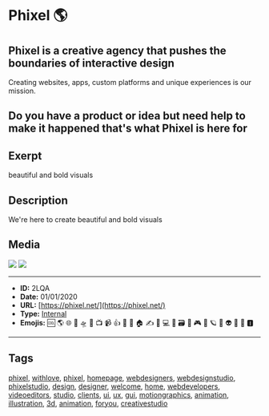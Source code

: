 # Phixel 🌎
## Phixel is a creative agency that pushes the boundaries of interactive design
Creating websites, apps, custom platforms and unique experiences is our mission.

Do you have a product or idea but need help to make it happened that's what Phixel is here for
------------
## Exerpt
beautiful and bold visuals
## Description
We're here to create beautiful and bold visuals
## Media
<img src="media/82719c98/phixel-reel-1.mp4">
<img src="media/a5a04954/television-deep-in-the-clouds.mp4">

------------
- **ID:** 2LQA
- **Date:** 01/01/2020
- **URL:** [https://phixel.net/](https://phixel.net/)
- **Type:** [Internal](#internal)
- **Emojis:** 🆒 🌎 🌐 🎨 🛸 📼 📺 📹 👍 🔗 📝 🏠 ✍️ 👨 💻 👑 🗃 👾 🎮 📲 🪐 🌟 👽 🚀 🌌 🅸

------------
## Tags
[phixel](#phixel), [withlove](#withlove), [phixel](#phixel), [homepage](#homepage), [webdesigners](#webdesigners), [webdesignstudio](#webdesignstudio), [phixelstudio](#phixelstudio), [design](#design), [designer](#designer), [welcome](#welcome), [home](#home), [webdevelopers](#webdevelopers), [videoeditors](#videoeditors), [studio](#studio), [clients](#clients), [ui](#ui), [ux](#ux), [gui](#gui), [motiongraphics](#motiongraphics), [animation](#animation), [illustration](#illustration), [3d](#3d), [animation](#animation), [foryou](#foryou), [creativestudio](#creativestudio)
